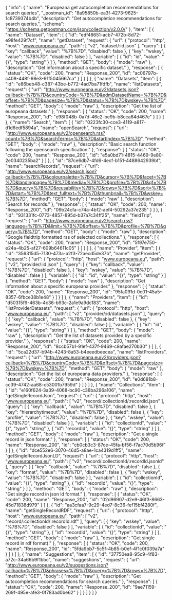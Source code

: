 {
  "info": {
    "name": "Europeana get autocompletion recommendations for search queries",
    "_postman_id": "8a95850b-ea3f-4273-9625-1c8739374b4b",
    "description": "Get autocompletion recommendations for search queries.",
    "schema": "https://schema.getpostman.com/json/collection/v2.0.0/"
  },
  "item": [
    {
      "name": "Dataset",
      "item": [
        {
          "id": "edf48651-acb7-472b-8d72-e98fe429f7cf",
          "name": "getDataset",
          "request": {
            "url": {
              "protocol": "http",
              "host": "www.europeana.eu",
              "path": [
                "v2",
                "dataset/:id.json"
              ],
              "query": [
                {
                  "key": "callback",
                  "value": "%7B%7D",
                  "disabled": false
                },
                {
                  "key": "wskey",
                  "value": "%7B%7D",
                  "disabled": false
                }
              ],
              "variable": [
                {
                  "id": "id",
                  "value": "{}",
                  "type": "string"
                }
              ]
            },
            "method": "GET",
            "body": {
              "mode": "raw"
            },
            "description": "Get information about a specific dataset."
          },
          "response": [
            {
              "status": "OK",
              "code": 200,
              "name": "Response_200",
              "id": "ac06797b-c408-448f-98e3-91f5045667ca"
            }
          ]
        }
      ]
    },
    {
      "name": "Datasets",
      "item": [
        {
          "id": "e86beb48-c387-43be-b772-4ad7ba71fdfb",
          "name": "listDatasets",
          "request": {
            "url": "http://www.europeana.eu/v2/datasets.json?callback=%7B%7D&countryCode=%7B%7D&edmDatasetName=%7B%7D&offset=%7B%7D&pagesize=%7B%7D&status=%7B%7D&wskey=%7B%7D",
            "method": "GET",
            "body": {
              "mode": "raw"
            },
            "description": "Get the list of europeana datasets."
          },
          "response": [
            {
              "status": "OK",
              "code": 200,
              "name": "Response_200",
              "id": "e98f048b-0a7d-46c2-be9b-b8cca64d467e"
            }
          ]
        }
      ]
    },
    {
      "name": "Search",
      "item": [
        {
          "id": "0223fc30-cce3-4119-a817-d1d6edf5894a",
          "name": "openSearch",
          "request": {
            "url": "http://www.europeana.eu/v2/opensearch.rss?count=%7B%7D&searchTerms=%7B%7D&startIndex=%7B%7D",
            "method": "GET",
            "body": {
              "mode": "raw"
            },
            "description": "Basic search function following the opensearch specification."
          },
          "response": [
            {
              "status": "OK",
              "code": 200,
              "name": "Response_200",
              "id": "e5a0bd71-4815-4469-9e80-2e0340235ba2"
            }
          ]
        },
        {
          "id": "87ce6db7-4fd6-4ecf-b151-4488642939bf",
          "name": "searchRecords",
          "request": {
            "url": "http://www.europeana.eu/v2/search.json?callback=%7B%7D&colourpalette=%7B%7D&cursor=%7B%7D&facet=%7B%7D&landingpage=%7B%7D&media=%7B%7D&profile=%7B%7D&qf=%7B%7D&query=%7B%7D&reusability=%7B%7D&rows=%7B%7D&sort=%7B%7D&start=%7B%7D&text_fulltext=%7B%7D&thumbnail=%7B%7D&wskey=%7B%7D",
            "method": "GET",
            "body": {
              "mode": "raw"
            },
            "description": "Search for records."
          },
          "response": [
            {
              "status": "OK",
              "code": 200,
              "name": "Response_200",
              "id": "09b24cfa-c74a-4bf2-aef4-50292a37e235"
            }
          ]
        },
        {
          "id": "931331fc-0773-4857-895d-b37a7c34ff25",
          "name": "fieldTrip",
          "request": {
            "url": "http://www.europeana.eu/v2/search.rss?language=%7B%7D&limit=%7B%7D&offset=%7B%7D&profile=%7B%7D&query=%7B%7D",
            "method": "GET",
            "body": {
              "mode": "raw"
            },
            "description": "Google fieldtrip formatted rss of selected collections."
          },
          "response": [
            {
              "status": "OK",
              "code": 200,
              "name": "Response_200",
              "id": "5f97e750-e24a-4b25-af27-609b64611c05"
            }
          ]
        }
      ]
    },
    {
      "name": "Provider",
      "item": [
        {
          "id": "356315d5-7130-473a-a2f3-72aecd5de37b",
          "name": "getProvider",
          "request": {
            "url": {
              "protocol": "http",
              "host": "www.europeana.eu",
              "path": [
                "v2",
                "provider/:id.json"
              ],
              "query": [
                {
                  "key": "callback",
                  "value": "%7B%7D",
                  "disabled": false
                },
                {
                  "key": "wskey",
                  "value": "%7B%7D",
                  "disabled": false
                }
              ],
              "variable": [
                {
                  "id": "id",
                  "value": "{}",
                  "type": "string"
                }
              ]
            },
            "method": "GET",
            "body": {
              "mode": "raw"
            },
            "description": "Get information about a specific europeana provider."
          },
          "response": [
            {
              "status": "OK",
              "code": 200,
              "name": "Response_200",
              "id": "95fa091d-0c01-45a5-8357-6fbce38b1e48"
            }
          ]
        }
      ]
    },
    {
      "name": "Providers",
      "item": [
        {
          "id": "d50315f9-463b-4c36-b93c-2a1e9a9dc183",
          "name": "listProviderDatasets",
          "request": {
            "url": {
              "protocol": "http",
              "host": "www.europeana.eu",
              "path": [
                "v2",
                "provider/:id/datasets.json"
              ],
              "query": [
                {
                  "key": "callback",
                  "value": "%7B%7D",
                  "disabled": false
                },
                {
                  "key": "wskey",
                  "value": "%7B%7D",
                  "disabled": false
                }
              ],
              "variable": [
                {
                  "id": "id",
                  "value": "{}",
                  "type": "string"
                }
              ]
            },
            "method": "GET",
            "body": {
              "mode": "raw"
            },
            "description": "Get the list of datasets provided by a specific provider."
          },
          "response": [
            {
              "status": "OK",
              "code": 200,
              "name": "Response_200",
              "id": "8ccb57b1-91ef-437f-9469-c9afae270b30"
            }
          ]
        },
        {
          "id": "5ca22d37-b94b-4243-8a53-b4eeedbeecea",
          "name": "listProviders",
          "request": {
            "url": "http://www.europeana.eu/v2/providers.json?callback=%7B%7D&countryCode=%7B%7D&offset=%7B%7D&pagesize=%7B%7D&wskey=%7B%7D",
            "method": "GET",
            "body": {
              "mode": "raw"
            },
            "description": "Get the list of europeana data providers."
          },
          "response": [
            {
              "status": "OK",
              "code": 200,
              "name": "Response_200",
              "id": "e0d681b8-cc39-4742-aa68-c53001b7959d"
            }
          ]
        }
      ]
    },
    {
      "name": "Collections",
      "item": [
        {
          "id": "e160f624-3a39-4068-bc90-c38ba296a106",
          "name": "getSingleRecordJson",
          "request": {
            "url": {
              "protocol": "http",
              "host": "www.europeana.eu",
              "path": [
                "v2",
                "record/:collectionId/:recordId.json"
              ],
              "query": [
                {
                  "key": "callback",
                  "value": "%7B%7D",
                  "disabled": false
                },
                {
                  "key": "hierarchytimeout",
                  "value": "%7B%7D",
                  "disabled": false
                },
                {
                  "key": "profile",
                  "value": "%7B%7D",
                  "disabled": false
                },
                {
                  "key": "wskey",
                  "value": "%7B%7D",
                  "disabled": false
                }
              ],
              "variable": [
                {
                  "id": "collectionId",
                  "value": "{}",
                  "type": "string"
                },
                {
                  "id": "recordId",
                  "value": "{}",
                  "type": "string"
                }
              ]
            },
            "method": "GET",
            "body": {
              "mode": "raw"
            },
            "description": "Get a single record in json format."
          },
          "response": [
            {
              "status": "OK",
              "code": 200,
              "name": "Response_200",
              "id": "cb0cb3c3-87ce-45fa-bf56-f7ac70d5b96f"
            }
          ]
        },
        {
          "id": "dce552e6-3070-46d5-a8ae-1ca4319d1ff5",
          "name": "getSingleRecordJsonLD",
          "request": {
            "url": {
              "protocol": "http",
              "host": "www.europeana.eu",
              "path": [
                "v2",
                "record/:collectionId/:recordId.jsonld"
              ],
              "query": [
                {
                  "key": "callback",
                  "value": "%7B%7D",
                  "disabled": false
                },
                {
                  "key": "format",
                  "value": "%7B%7D",
                  "disabled": false
                },
                {
                  "key": "wskey",
                  "value": "%7B%7D",
                  "disabled": false
                }
              ],
              "variable": [
                {
                  "id": "collectionId",
                  "value": "{}",
                  "type": "string"
                },
                {
                  "id": "recordId",
                  "value": "{}",
                  "type": "string"
                }
              ]
            },
            "method": "GET",
            "body": {
              "mode": "raw"
            },
            "description": "Get single record in json ld format."
          },
          "response": [
            {
              "status": "OK",
              "code": 200,
              "name": "Response_200",
              "id": "02d96907-d2e9-46f3-8663-45d71838d979"
            }
          ]
        },
        {
          "id": "aa3cfaa7-9c29-4ed7-8c36-fef15bf4280f",
          "name": "getSingleRecordRDF",
          "request": {
            "url": {
              "protocol": "http",
              "host": "www.europeana.eu",
              "path": [
                "v2",
                "record/:collectionId/:recordId.rdf"
              ],
              "query": [
                {
                  "key": "wskey",
                  "value": "%7B%7D",
                  "disabled": false
                }
              ],
              "variable": [
                {
                  "id": "collectionId",
                  "value": "{}",
                  "type": "string"
                },
                {
                  "id": "recordId",
                  "value": "{}",
                  "type": "string"
                }
              ]
            },
            "method": "GET",
            "body": {
              "mode": "raw"
            },
            "description": "Get single record in rdf format)."
          },
          "response": [
            {
              "status": "OK",
              "code": 200,
              "name": "Response_200",
              "id": "5fda9bb7-5c5f-4b85-b0ef-4f1c0f039a7a"
            }
          ]
        }
      ]
    },
    {
      "name": "Suggestions",
      "item": [
        {
          "id": "37750ea8-95c9-4f83-a72c-34a66b9f1bbc",
          "name": "suggestions",
          "request": {
            "url": "http://www.europeana.eu/v2/suggestions.json?callback=%7B%7D&phrases=%7B%7D&query=%7B%7D&rows=%7B%7D",
            "method": "GET",
            "body": {
              "mode": "raw"
            },
            "description": "Get autocompletion recommendations for search queries."
          },
          "response": [
            {
              "status": "OK",
              "code": 200,
              "name": "Response_200",
              "id": "9ae71159-269f-495e-afe3-0f783ad0be62"
            }
          ]
        }
      ]
    }
  ]
}